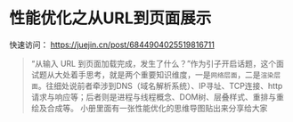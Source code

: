 # 性能优化之从URL到页面展示

快速访问： https://juejin.cn/post/6844904025519816711

> “从输入 URL 到页面加载完成，发生了什么？”作为引子开启话题，这个面试题从大处着手思考，就是两个重要知识维度，一是`网络层面`，二是`渲染层面`。往细处说前者牵涉到DNS（域名解析系统）、IP寻址、TCP连接、http请求与响应等；后者则是进程与线程概念、DOM树、层叠样式、重排与重绘及合成等。 小册里面有一张性能优化的思维导图贴出来分享给大家

